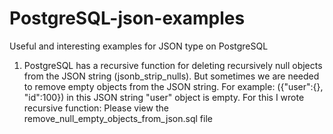 # PostgreSQL-json-examples
Useful and interesting examples for JSON type on PostgreSQL

1. PostgreSQL has a recursive function for deleting recursively null objects from the JSON string (jsonb_strip_nulls). But sometimes we are needed to remove empty objects from the JSON string. For example: ({"user":{}, "id":100}) in this JSON string "user" object is empty. For this I wrote recursive function: 
Please view the remove_null_empty_objects_from_json.sql file


